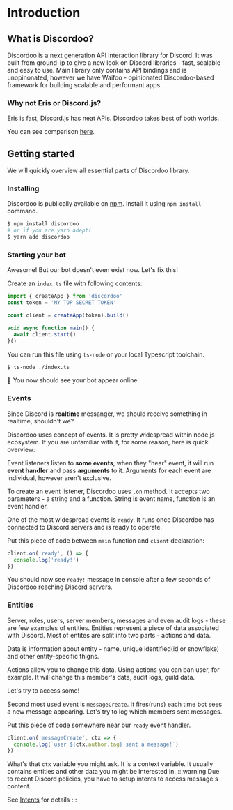 # Introduction
## What is Discordoo?
Discordoo is a next generation API interaction library for Discord. It was built from ground-ip
to give a new look on Discord libraries - fast, scalable and easy to use. Main library only contains API bindings and is unopinonated, however we have Waifoo - opinionated
Discordoo-based framework for building scalable and performant apps.
### Why not Eris or Discord.js?
Eris is fast, Discord.js has neat APIs. Discordoo takes best of both worlds.

You can see comparison [here](/appendix/comparison).

## Getting started
We will quickly overview all essential parts of Discordoo library.
### Installing
Discordoo is publically available on [npm](https://npmjs.com/discordoo). Install it using `npm install` command.
```sh
$ npm install discordoo
# or if you are yarn adepti
$ yarn add discordoo
```

### Starting your bot
Awesome! But our bot doesn't even exist now. Let's fix this!

Create an `index.ts` file with following contents:

```ts
import { createApp } from 'discordoo'
const token = 'MY TOP SECRET TOKEN'

const client = createApp(token).build()

void async function main() {
  await client.start()
}()
```

You can run this file using `ts-node` or your local Typescript toolchain.

```sh
$ ts-node ./index.ts
```
 
:tada: You now should see your bot appear online

### Events
Since Discord is **realtime** messanger, we should receive something in realtime, shouldn't we?

Discordoo uses concept of events. It is pretty widespread within node.js ecosystem.
If you are unfamiliar with it, for some reason, here is quick overview:

Event listeners listen to **some events**, when they "hear" event, it will run **event handler** and pass
**arguments** to it. Arguments for each event are individual, however aren't exclusive.

To create an event listener, Discordoo uses `.on` method. It accepts two parameters - a string and a function.
String is event name, function is an event handler.

One of the most widespread events is `ready`. It runs once Discordoo has connected to 
Discord servers and is ready to operate.

Put this piece of code between `main` function and `client` declaration:
```ts
client.on('ready', () => {
  console.log('ready!')
})
```

You should now see `ready!` message in console after a few seconds of Discordoo reaching Discord servers.

### Entities
Server, roles, users, server members, messages and even audit logs - these are few examples of entities. 
Entities represent a piece of data associated with Discord. Most of entites are split into two parts - actions and data.

Data is information about entity - name, unique identified(id or snowflake) and other entity-specific thigns.

Actions allow you to change this data. Using actions you can ban user, for example. It will change this member's data, audit logs, guild data.

Let's try to access some!

Second most used event is `messageCreate`. It fires(runs) each time bot sees a new message appearing.
Let's try to log which members sent messages.

Put this piece of code somewhere near our `ready` event handler.

```ts
client.on('messageCreate', ctx => {
  console.log(`user ${ctx.author.tag} sent a message!`)
})
```

What's that `ctx` variable you might ask. It is a context variable. It usually contains entities and other data you might be interested in.
:::warning 
Due to recent Discord policies, you have to setup intents to access message's content. 

See [Intents]() for details
:::

